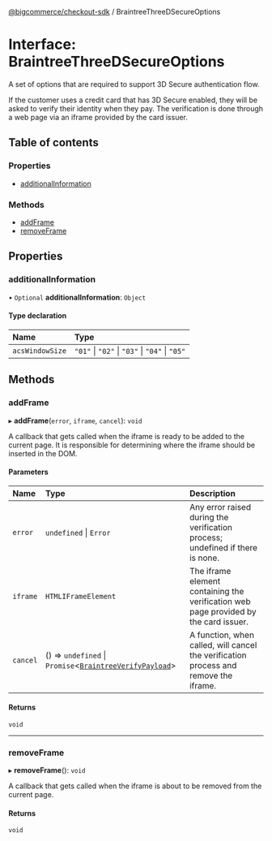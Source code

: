 [@bigcommerce/checkout-sdk](../README.md) / BraintreeThreeDSecureOptions

# Interface: BraintreeThreeDSecureOptions

A set of options that are required to support 3D Secure authentication flow.

If the customer uses a credit card that has 3D Secure enabled, they will be
asked to verify their identity when they pay. The verification is done
through a web page via an iframe provided by the card issuer.

## Table of contents

### Properties

- [additionalInformation](BraintreeThreeDSecureOptions.md#additionalinformation)

### Methods

- [addFrame](BraintreeThreeDSecureOptions.md#addframe)
- [removeFrame](BraintreeThreeDSecureOptions.md#removeframe)

## Properties

### additionalInformation

• `Optional` **additionalInformation**: `Object`

#### Type declaration

| Name | Type |
| :------ | :------ |
| `acsWindowSize` | ``"01"`` \| ``"02"`` \| ``"03"`` \| ``"04"`` \| ``"05"`` |

## Methods

### addFrame

▸ **addFrame**(`error`, `iframe`, `cancel`): `void`

A callback that gets called when the iframe is ready to be added to the
current page. It is responsible for determining where the iframe should
be inserted in the DOM.

#### Parameters

| Name | Type | Description |
| :------ | :------ | :------ |
| `error` | `undefined` \| `Error` | Any error raised during the verification process; undefined if there is none. |
| `iframe` | `HTMLIFrameElement` | The iframe element containing the verification web page provided by the card issuer. |
| `cancel` | () => `undefined` \| `Promise`<[`BraintreeVerifyPayload`](BraintreeVerifyPayload.md)\> | A function, when called, will cancel the verification process and remove the iframe. |

#### Returns

`void`

___

### removeFrame

▸ **removeFrame**(): `void`

A callback that gets called when the iframe is about to be removed from
the current page.

#### Returns

`void`
